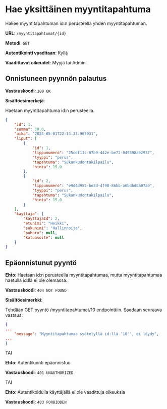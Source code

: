# Hae yksittäinen myyntitapahtuma

Hakee myyntitapahtuman id:n perusteella yhden myyntitapahtuman.

**URL**: `/myyntitapahtumat/{id}`

**Metodi**: `GET`

**Autentikointi vaaditaan**: Kyllä

**Vaadittavat oikeudet**: Myyjä tai Admin

## Onnistuneen pyynnön palautus

**Vastauskoodi**: `200 OK`

**Sisältöesimerkejä**:

Haetaan myyntitapahtuma id:n perusteella.

```json
{
    "id": 1,
    "summa": 30.0,
    "aika": "2024-05-01T22:14:33.967931",
    "liput": [
        {
            "id": 1,
            "lippunumero": "25cdf11c-07b9-442e-be72-049398ae2937",
            "tyyppi": "perus",
            "tapahtuma": "Sukankudontakilpailu",
            "hinta": 15.0
        },
        {
            "id": 2,
            "lippunumero": "e9d4d952-be3d-4f90-86bb-a6bdbd0a07a9",
            "tyyppi": "perus",
            "tapahtuma": "Sukankudontakilpailu",
            "hinta": 15.0
        }
    ],
    "kayttaja": {
        "kayttajaId": 2,
        "etunimi": "Heikki",
        "sukunimi": "Hallinnoija",
        "puhnro": null,
        "katuosoite": null
    }
}
```

## Epäonnistunut pyyntö

**Ehto**: Haetaan id:n perusteella myyntitapahtumaa, mutta myyntitapahtumaa haetulla id:llä ei ole olemassa.

**Vastauskoodi**: `404 NOT FOUND`

**Sisältöesimerkki**:

Tehdään GET pyyntö /myyntitapahtumat/10 endpointtiin. Saadaan seuraava vastaus:

```json
{
...
    "message": "Myyntitapahtumaa syötetyllä id:llä '10'', ei löydy",
...
}
```

TAI

__Ehto__: Autentikointi epäonnistuu

__Vastauskoodi__: `401 UNAUTHORIZED`

TAI

__Ehto__: Autentikoidulla käyttäjällä ei ole vaadittuja oikeuksia

__Vastauskoodi__: `403 FORBIDDEN`